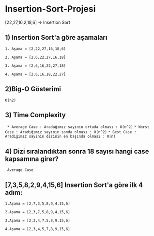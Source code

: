 #  Insertion-Sort-Projesi 

[22,27,16,2,18,6] -> Insertion Sort

## 1) Insertion Sort'a göre aşamaları

 `1. Aşama = [2,22,27,16,18,6]`

 `2. Aşama = [2,6,22,27,16,18]`

 `3. Aşama = [2,6,16,22,27,18]`

 `4. Aşama = [2,6,16,18,22,27]`
 
 ## 2)Big-O Gösterimi
 
`O(n2)`

## 3) Time Complexity

` * Average Case : Aradağımız sayının ortada olması : O(n^2)`
`* Worst Case : Aradığımız sayının sonda olması : O(n^2)`
`* Best Case : Aradığımız sayının dizinin en başında olması : O(n)` 

## 4) Dizi sıralandıktan sonra 18 sayısı hangi case kapsamına girer?

` Average Case`

 ## [7,3,5,8,2,9,4,15,6] Insertion Sort'a göre ilk 4 adım:
 
 `1.Aşama = [2,7,3,5,8,9,4,15,6]`
 
 `2.Aşama = [2,3,7,5,8,9,4,15,6]`
 
 `3.Aşama = [2,3,4,7,5,8,9,15,6]`
 
 `4.Aşama = [2,3,4,5,7,8,9,15,6]`
